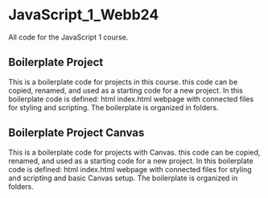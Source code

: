 # JavaScript_1_Webb24
All code for the JavaScript 1 course.

## Boilerplate Project 
This is a boilerplate code for projects in this course. this code can be copied, renamed, and used as a starting code for a new project. In this boilerplate code is defined: html index.html webpage with connected files for styling and scripting. The boilerplate is organized in folders.

## Boilerplate Project Canvas
This is a boilerplate code for projects with Canvas. this code can be copied, renamed, and used as a starting code for a new project. In this boilerplate code is defined: html index.html webpage with connected files for styling and scripting and basic Canvas setup. The boilerplate is organized in folders.


